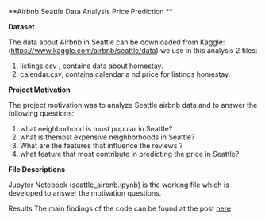 **Airbnb Seattle Data Analysis Price Prediction **

**Dataset**

The data about Airbnb in Seattle can be downloaded from Kaggle:  (https://www.kaggle.com/airbnb/seattle/data)
we use in this analysis 2 files:

 1. listings.csv , contains data about homestay. 
 2. calendar.csv, contains calendar a nd price for listings homestay.

**Project Motivation** 

The project motivation was to analyze Seattle airbnb data and to answer the following questions:

 1. what neighborhood is most popular in Seattle?  
 2. what is themost expensive neighborhoods in Seattle?  
 3. What are the features that influence the reviews ?  
 4. what feature that most contribute in predicting the price in Seattle?

**File Descriptions** 

Jupyter Notebook (seattle_airbnb.ipynb) is the working file which is developed to answer the motivation questions.

Results The main findings of the code can be found at the post [here](https://medium.com/@maleksaati/seattle-airbnbs-data-analysis-132c9d74d13a) 